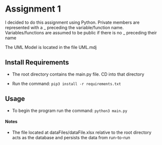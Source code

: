 # Assignment 1

I decided to do this assignment using Python. Private members are represented with a _ preceding the variable/function name. Variables/functions are assumed to be public if there is no _ preceding their name

The UML Model is located in the file UML.mdj

## Install Requirements

- The root directory contains the main.py file. CD into that directory

- Run the command:
`
pip3 install -r requirements.txt
`

## Usage
- To begin the program run the command:
`
python3 main.py
`

#### Notes
- The file located at dataFiles/dataFile.xlsx relative to the root directory acts as the database and persists the data from run-to-run